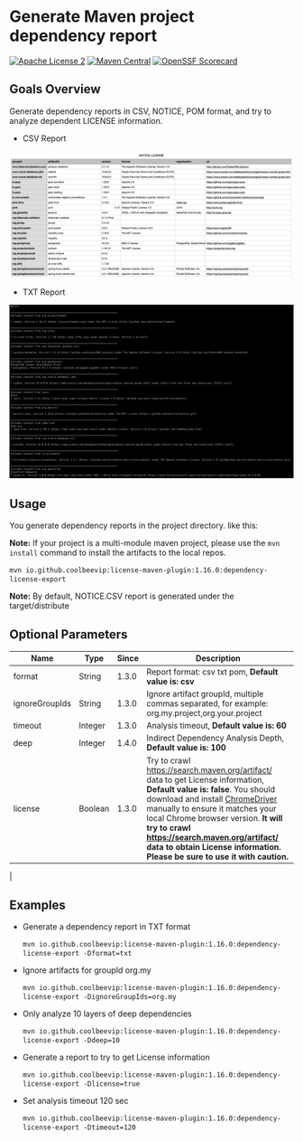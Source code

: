 # Generate Maven project dependency report
[![Apache License 2](https://img.shields.io/badge/license-ASF2-blue.svg)](https://www.apache.org/licenses/LICENSE-2.0.txt)
[![Maven Central](https://maven-badges.herokuapp.com/maven-central/io.github.coolbeevip/license-maven-plugin/badge.svg)](https://maven-badges.herokuapp.com/maven-central/io.github.coolbeevip/license-maven-plugin/)
[![OpenSSF Scorecard](https://api.securityscorecards.dev/projects/github.com/coolbeevip/license-maven-plugin/badge)](https://api.securityscorecards.dev/projects/github.com/coolbeevip/license-maven-plugin)

## Goals Overview

Generate dependency reports in CSV, NOTICE, POM format, and try to analyze dependent LICENSE information.

* CSV Report

![](images/img-csv.png)

* TXT Report

![](images/img-txt.png)

## Usage

You generate dependency reports in the project directory. like this:

**Note:** If your project is a multi-module maven project, please use the `mvn install` command to install the artifacts to the local repos.

```shell
mvn io.github.coolbeevip:license-maven-plugin:1.16.0:dependency-license-export
```

**Note:** By default, NOTICE.CSV report is generated under the target/distribute

## Optional Parameters

| Name           | Type    | Since | Description                                                                                                                                                                                                                                                                                                                                                                                                       |
|----------------|---------|-------|-------------------------------------------------------------------------------------------------------------------------------------------------------------------------------------------------------------------------------------------------------------------------------------------------------------------------------------------------------------------------------------------------------------------|
| format         | String  | 1.3.0 | Report format: csv txt pom, **Default value is: csv**                                                                                                                                                                                                                                                                                                                                                             |
| ignoreGroupIds | String  | 1.3.0 | Ignore artifact groupId, multiple commas separated, for example: org.my.project,org.your.project                                                                                                                                                                                                                                                                                                                  |
| timeout        | Integer | 1.3.0 | Analysis timeout, **Default value is: 60**                                                                                                                                                                                                                                                                                                                                                                        |
| deep           | Integer | 1.4.0 | Indirect Dependency Analysis Depth, **Default value is: 100**                                                                                                                                                                                                                                                                                                                                                     |
| license        | Boolean | 1.3.0 | Try to crawl https://search.maven.org/artifact/ data to get License information, **Default value is: false**. You should download and install [ChromeDriver](https://chromedriver.chromium.org/downloads) manually to ensure it matches your local Chrome browser version. **It will try to crawl https://search.maven.org/artifact/ data to obtain License information. Please be sure to use it with caution.** |
|

## Examples

* Generate a dependency report in TXT format
  ```shell
  mvn io.github.coolbeevip:license-maven-plugin:1.16.0:dependency-license-export -Dformat=txt
  ```
* Ignore artifacts for groupId org.my 
  ```shell
  mvn io.github.coolbeevip:license-maven-plugin:1.16.0:dependency-license-export -DignoreGroupIds=org.my
  ```
* Only analyze 10 layers of deep dependencies
  ```shell
  mvn io.github.coolbeevip:license-maven-plugin:1.16.0:dependency-license-export -Ddeep=10
  ```
* Generate a report to try to get License information 
  ```shell 
  mvn io.github.coolbeevip:license-maven-plugin:1.16.0:dependency-license-export -Dlicense=true
  ```
* Set analysis timeout 120 sec
  ```shell
  mvn io.github.coolbeevip:license-maven-plugin:1.16.0:dependency-license-export -Dtimeout=120
  ```

